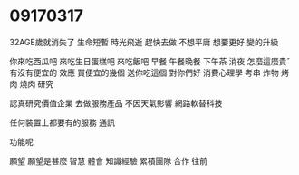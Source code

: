 # 09170317

32AGE歲就消失了
生命短暫
時光飛逝
趕快去做
不想平庸
想要更好
變的升級

你來吃西瓜吧
來吃生日蛋糕吧
來吃飯吧
早餐 午餐晚餐 下午茶 消夜
怎麼這麼貴ˇ 有沒有便宜的
效應
買便宜的幾個 送你吃這個
對你們好
消費心理學
考串 炸物 烤肉
燒肉
研究

認真研究價值企業
去做服務產品 不因天氣影響 網路軟替科技

任何裝置上都要有的服務
通訊

功能呢


願望
 願望是甚麼
 智慧
 體會
 知識經驗
 累積團隊 合作 往前
 
